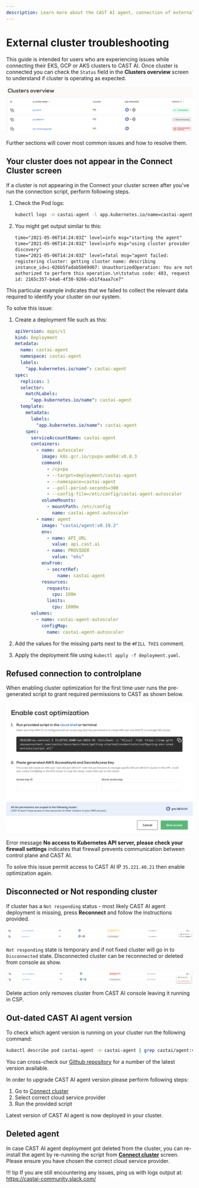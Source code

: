 ```yaml
---
description: Learn more about the CAST AI agent, connection of external clusters to CAST and get help if you need to do some troubleshooting.
---
```


# External cluster troubleshooting

This guide is intended for users who are experiencing issues while connecting their EKS, GCP or AKS clusters to CAST AI. Once cluster is connected you can check the `Status` field in the **Clusters overview** screen to understand if cluster is operating as expected.

![](external-clusters/cluster-dashboard.png)

Further sections will cover most common issues and how to resolve them.

## Your cluster does not appear in the Connect Cluster screen

If a cluster is not appearing in the Connect your cluster screen after you've run the connection script, perform following steps.

1. Check the Pod logs:

    ```sh
    kubectl logs -n castai-agent -l app.kubernetes.io/name=castai-agent
    ```

2. You might get output similar to this:

    ```text
    time="2021-05-06T14:24:03Z" level=info msg="starting the agent"
    time="2021-05-06T14:24:03Z" level=info msg="using cluster provider discovery"
    time="2021-05-06T14:24:03Z" level=fatal msg="agent failed: registering cluster: getting cluster name: describing instance_id=i-026b5fadab5b69d67: UnauthorizedOperation: You are not authorized to perform this operation.\n\tstatus code: 403, request id: 2165c357-b4a6-4f30-9266-a51f4aaa7ce7"
    ```

This particular example indicates that we failed to collect the relevant data required to identify your cluster on our system.

To solve this issue:

1. Create a deployment file such as this:

    ```yaml
    apiVersion: apps/v1
    kind: Deployment
    metadata:
      name: castai-agent
      namespace: castai-agent
      labels:
        "app.kubernetes.io/name": castai-agent
    spec:
      replicas: 1
      selector:
        matchLabels:
          "app.kubernetes.io/name": castai-agent
      template:
        metadata:
          labels:
            "app.kubernetes.io/name": castai-agent
        spec:
          serviceAccountName: castai-agent
          containers:
            - name: autoscaler
              image: k8s.gcr.io/cpvpa-amd64:v0.8.3
              command:
                - /cpvpa
                - --target=deployment/castai-agent
                - --namespace=castai-agent
                - --poll-period-seconds=300
                - --config-file=/etc/config/castai-agent-autoscaler
              volumeMounts:
                - mountPath: /etc/config
                  name: castai-agent-autoscaler
            - name: agent
              image: "castai/agent:v0.19.2"
              env:
                - name: API_URL
                  value: api.cast.ai
                - name: PROVIDER
                  value: "eks"
              envFrom:
                - secretRef:
                    name: castai-agent
              resources:
                requests:
                  cpu: 100m
                limits:
                  cpu: 1000m
          volumes:
            - name: castai-agent-autoscaler
              configMap:
                name: castai-agent-autoscaler
    ```

2. Add the values for the missing parts next to the `#FILL THIS` comment.

3. Apply the deployment file using `kubectl apply -f deployment.yaml`.

## Refused connection to controlplane

When enabling cluster optimization for the first time user runs the pre-generated script to grant required permissions to CAST as shown below.

![](external-clusters/enable-optimization.png)

Error message **No access to Kubernetes API server, please check your firewall settings** indicates that firewall prevents communication between control plane and CAST AI.

To solve this issue permit access to CAST AI IP `35.221.40.21` then enable optimization again.

## Disconnected or Not responding cluster

If cluster has a `Not responding` status - most likely CAST AI agent deployment is missing, press **Reconnect** and follow the instructions provided.

![](external-clusters/reconnect-cluster.png)

`Not responding` state is temporary and if not fixed cluster will go in to `Disconnected` state. Disconnected cluster can be reconnected or deleted from console as show.

![](external-clusters/disconnected-cluster.png)

Delete action only removes cluster from CAST AI console leaving it running in CSP.

## Out-dated CAST AI agent version

To check which agent version is running on your cluster run the following command:

  ```sh
  kubectl describe pod castai-agent -n castai-agent | grep castai/agent:v
  ```

You can cross-check our [Github repository](https://github.com/castai/k8s-agent) for a number of the latest version available.

In order to upgrade CAST AI agent version please perform following steps:

1. Go to [Connect cluster](https://console.cast.ai/external-clusters/new)
2. Select correct cloud service provider
3. Run the provided script

Latest version of CAST AI agent is now deployed in your cluster.

## Deleted agent

In case CAST AI agent deployment got deleted from the cluster, you can re-install the agent by re-running the script from [**Connect cluster**](https://console.cast.ai/external-clusters/new) screen. Please ensure you have chosen the correct cloud service provider.

!!! tip
      If you are still encountering any issues, ping us with logs output at:
      <https://castai-community.slack.com/>
